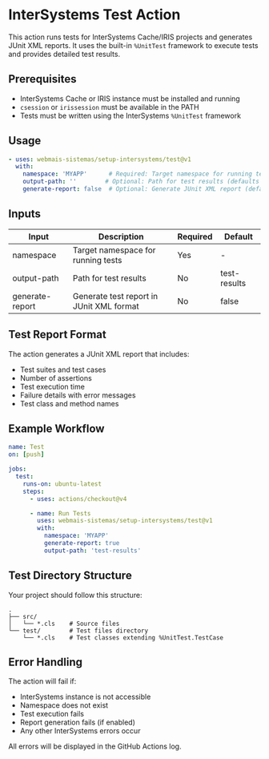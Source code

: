 # InterSystems Test Action

This action runs tests for InterSystems Cache/IRIS projects and generates JUnit XML reports. It uses the built-in `%UnitTest` framework to execute tests and provides detailed test results.

## Prerequisites

- InterSystems Cache or IRIS instance must be installed and running
- `csession` or `irissession` must be available in the PATH
- Tests must be written using the InterSystems `%UnitTest` framework

## Usage

```yaml
- uses: webmais-sistemas/setup-intersystems/test@v1
  with:
    namespace: 'MYAPP'      # Required: Target namespace for running tests    
    output-path: ''        # Optional: Path for test results (defaults to 'test-results')
    generate-report: false  # Optional: Generate JUnit XML report (defaults to false)
```

## Inputs

| Input | Description | Required | Default |
|-------|-------------|----------|---------|
| namespace | Target namespace for running tests | Yes | - |
| output-path | Path for test results | No | test-results |
| generate-report | Generate test report in JUnit XML format | No | false |

## Test Report Format

The action generates a JUnit XML report that includes:
- Test suites and test cases
- Number of assertions
- Test execution time
- Failure details with error messages
- Test class and method names

## Example Workflow

```yaml
name: Test
on: [push]

jobs:
  test:
    runs-on: ubuntu-latest
    steps:
      - uses: actions/checkout@v4

      - name: Run Tests
        uses: webmais-sistemas/setup-intersystems/test@v1
        with:
          namespace: 'MYAPP'
          generate-report: true
          output-path: 'test-results'
```

## Test Directory Structure

Your project should follow this structure:
```
.
├── src/
│   └── *.cls    # Source files
└── test/        # Test files directory
    └── *.cls    # Test classes extending %UnitTest.TestCase
```

## Error Handling

The action will fail if:
- InterSystems instance is not accessible
- Namespace does not exist
- Test execution fails
- Report generation fails (if enabled)
- Any other InterSystems errors occur

All errors will be displayed in the GitHub Actions log.
